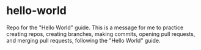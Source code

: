# hello-world
Repo for the "Hello World" guide.
This is a message for me to practice creating repos, creating branches, making commits, opening pull requests, and merging pull requests, following the "Hello World" guide.
